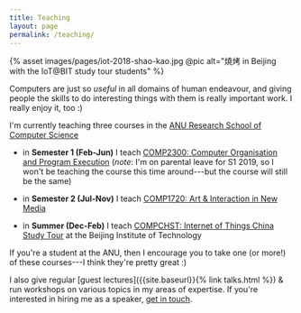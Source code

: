 ```yaml
---
title: Teaching
layout: page
permalink: /teaching/
---
```


{% asset images/pages/iot-2018-shao-kao.jpg @pic alt="燒烤 in Beijing with the IoT@BIT study tour students" %}

Computers are just so _useful_ in all domains of human endeavour, and giving
people the skills to do interesting things with them is really important work. I
really enjoy it, too :)

I'm currently teaching three courses in the [ANU Research School of Computer
Science](https://cs.anu.edu.au/courses/comp2300/)

- in **Semester 1 (Feb-Jun)** I teach [COMP2300: Computer Organisation and
  Program Execution](https://cs.anu.edu.au/courses/comp2300/) (_note_: I'm on
  parental leave for S1 2019, so I won't be teaching the course this time
  around---but the course will still be the same)

- in **Semester 2 (Jul-Nov)** I teach [COMP1720: Art & Interaction in New
  Media](https://cs.anu.edu.au/courses/comp1720/)

- in **Summer (Dec-Feb)** I teach [COMPCHST: Internet of Things China Study
  Tour](https://cs.anu.edu.au/courses/china-study-tour/) at the Beijing
  Institute of Technology

If you're a student at the ANU, then I encourage you to take one (or more!) of
these courses---I think they're pretty great :)

I also give regular [guest lectures]({{site.baseurl}}{% link talks.html %}) &
run workshops on various topics in my areas of expertise. If you're interested
in hiring me as a speaker, [get in touch](mailto:ben.swift@anu.edu.au).
